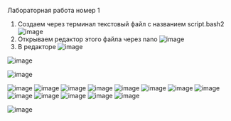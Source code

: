 Лабораторная работа номер 1
1. Создаем через терминал текстовый файл с названием script.bash2
![image](https://github.com/user-attachments/assets/792e98e7-e839-48f6-8b64-8439ff868a84)
2. Открываем редактор этого файла через nano
![image](https://github.com/user-attachments/assets/e4c71118-1a78-4d08-bff6-e07f2f4183ed)
3. В редакторе 
![image](https://github.com/user-attachments/assets/8d6446ca-bb08-4cf8-b5c4-33f97af8e823)

![image](https://github.com/user-attachments/assets/599acbe0-d41e-423c-a4bd-bf141d235c98)

![image](https://github.com/user-attachments/assets/58e23ba1-5a0f-47c6-952f-bec20bab2589)


![image](https://github.com/user-attachments/assets/c75a9563-9e7f-40c5-a244-e6c94a4c9d70)
![image](https://github.com/user-attachments/assets/3abbdd18-22e7-495b-a850-1968a7871435)
![image](https://github.com/user-attachments/assets/f5376ae3-74b7-4be8-83ad-c0b0bbe95c6f)
![image](https://github.com/user-attachments/assets/3d308369-5d34-49fb-ace4-36a3621c6439)
![image](https://github.com/user-attachments/assets/cfbe2aa6-6737-4c2d-b5df-12a7626b43de)
![image](https://github.com/user-attachments/assets/fd3b24e5-d221-4c85-9b8e-8992a2de1932)
![image](https://github.com/user-attachments/assets/c700dcd1-5e37-4ac8-85a4-af8c9c8638bd)
![image](https://github.com/user-attachments/assets/df349acb-9571-4f3c-9647-60907e45b329)
![image](https://github.com/user-attachments/assets/9bca1414-415d-4e61-9a10-f88fd61d638c)
![image](https://github.com/user-attachments/assets/09a18c9d-98a3-4fe5-b2bc-7108635b02fc)
![image](https://github.com/user-attachments/assets/81bcbc3f-d079-4d89-94da-b18bd7eda94d)
![image](https://github.com/user-attachments/assets/0639f037-cf48-4709-b289-fc7980536656)
![image](https://github.com/user-attachments/assets/0281b3aa-f8fc-487b-b9cb-ae053bbaf03a)


![image](https://github.com/user-attachments/assets/bded4161-fe02-4c0e-946e-0f0d02e31fcf)
